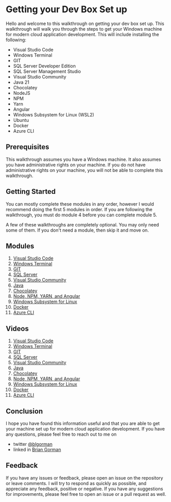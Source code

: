 # Getting your Dev Box Set up

Hello and welcome to this walkthrough on getting your dev box set up.  This walkthrough will walk you through the steps to get your Windows machine for modern cloud application development.  This will include installing the following:

- Visual Studio Code
- Windows Terminal
- GIT
- SQL Server Developer Edition
- SQL Server Management Studio
- Visual Studio Community
- Java 21
- Chocolatey
- NodeJS
- NPM
- Yarn
- Angular
- Windows Subsystem for Linux (WSL2)
- Ubuntu
- Docker
- Azure CLI

## Prerequisites

This walkthrough assumes you have a Windows machine.  It also assumes you have administrative rights on your machine.  If you do not have administrative rights on your machine, you will not be able to complete this walkthrough.

## Getting Started  

You can mostly complete these modules in any order, however I would recommend doing the first 5 modules in order.  If you are following the walkthrough, you must do module 4 before you can complete module 5.

A few of these walkthroughs are completely optional.  You may only need some of them.  If you don't need a module, then skip it and move on.

## Modules  

1. [Visual Studio Code](./01_VisualStudioCode.md)
1. [Windows Terminal](./02_WindowsTerminal.md)
1. [GIT](./03_GIT.md)
1. [SQL Server](./04_SQLServer.md)
1. [Visual Studio Community](./05_VisualStudioCommunity.md)
1. [Java](./06_Java.md)
1. [Chocolatey](./07_Chocolatey.md)
1. [Node, NPM, YARN, and Angular](./08_NodeNPMYarn.md)
1. [Windows Subsystem for Linux](./09_WindowsSubsystemForLinux.md)
1. [Docker](./10_Docker.md)
1. [Azure CLI](./11_AzureCLI.md)

## Videos   

1. [Visual Studio Code]()
1. [Windows Terminal]()
1. [GIT]()
1. [SQL Server]()
1. [Visual Studio Community]()
1. [Java]()
1. [Chocolatey]()
1. [Node, NPM, YARN, and Angular]()
1. [Windows Subsystem for Linux]()
1. [Docker]()
1. [Azure CLI]()


## Conclusion

I hope you have found this information useful and that you are able to get your machine set up for modern cloud application development.  If you have any questions, please feel free to reach out to me on 

- twitter [@blgorman](https://twitter.com/blgorman)
- linked in [Brian Gorman](https://www.linkedin.com/in/brian-l-gorman/)  

## Feedback

If you have any issues or feedback, please open an issue on the repository or leave comments.  I will try to respond as quickly as possible, and appreciate any feedback, positive or negative.  If you have any suggestions for improvements, please feel free to open an issue or a pull request as well.